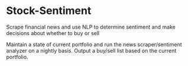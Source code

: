 # Stock-Sentiment
Scrape financial news and use NLP to determine sentiment and make decisions about whether to buy or sell

Maintain a state of current portfolio and run the news scraper/sentiment analyzer on a nightly basis. Output a buy/sell list based on the current
portfolio.

